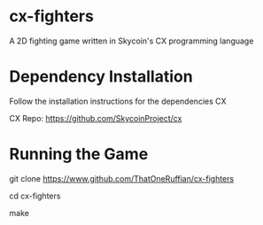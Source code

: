 # cx-fighters
A 2D fighting game written in Skycoin's CX programming language

# Dependency Installation
Follow the installation instructions for the dependencies CX

CX Repo: https://github.com/SkycoinProject/cx

# Running the Game

git clone https://www.github.com/ThatOneRuffian/cx-fighters

cd cx-fighters

make
